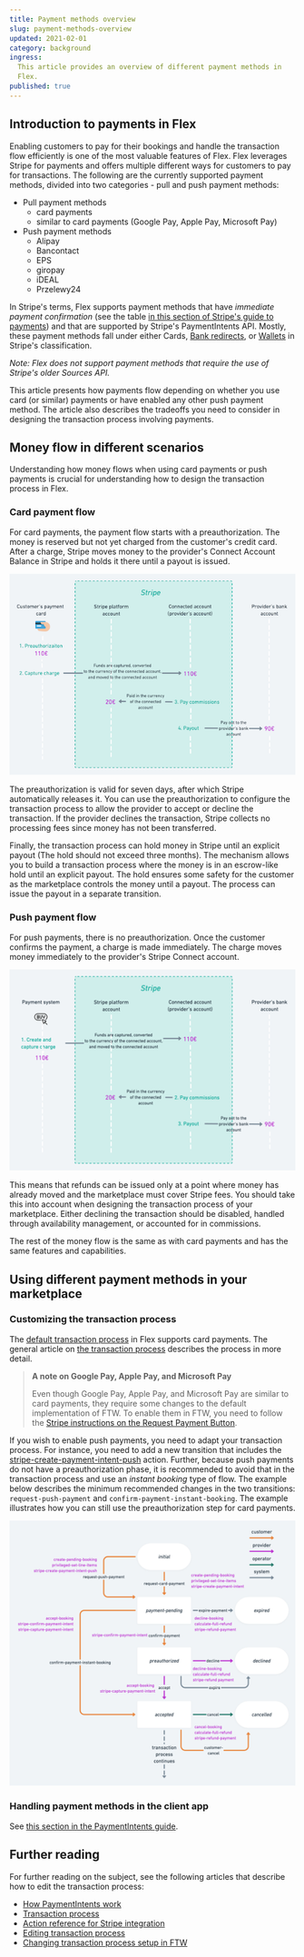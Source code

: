 ```yaml
---
title: Payment methods overview
slug: payment-methods-overview
updated: 2021-02-01
category: background
ingress:
  This article provides an overview of different payment methods in
  Flex.
published: true
---
```


## Introduction to payments in Flex

Enabling customers to pay for their bookings and handle the transaction
flow efficiently is one of the most valuable features of Flex. Flex
leverages Stripe for payments and offers multiple different ways for
customers to pay for transactions. The following are the currently
supported payment methods, divided into two categories - pull and push
payment methods:

- Pull payment methods
  - card payments
  - similar to card payments (Google Pay, Apple Pay, Microsoft Pay)
- Push payment methods
  - Alipay
  - Bancontact
  - EPS
  - giropay
  - iDEAL
  - Przelewy24

In Stripe's terms, Flex supports payment methods that have _immediate
payment confirmation_ (see the table
[in this section of Stripe's guide to payments](https://stripe.com/en-fi/payments/payment-methods-guide#choosing-the-right-payment-methods-for-your-business))
and that are supported by Stripe's PaymentIntents API. Mostly, these
payment methods fall under either Cards,
[Bank redirects](https://stripe.com/docs/payments/payment-methods/overview#bank-redirects),
or
[Wallets](https://stripe.com/docs/payments/payment-methods/overview#wallets)
in Stripe's classification.

_Note: Flex does not support payment methods that require the use of
Stripe's older Sources API._

This article presents how payments flow depending on whether you use
card (or similar) payments or have enabled any other push payment
method. The article also describes the tradeoffs you need to consider in
designing the transaction process involving payments.

## Money flow in different scenarios

Understanding how money flows when using card payments or push payments
is crucial for understanding how to design the transaction process in
Flex.

### Card payment flow

For card payments, the payment flow starts with a preauthorization. The
money is reserved but not yet charged from the customer's credit card.
After a charge, Stripe moves money to the provider's Connect Account
Balance in Stripe and holds it there until a payout is issued.

![Card payment flow](card-payment-flow.png 'Card payment flow in Flex.')

The preauthorization is valid for seven days, after which Stripe
automatically releases it. You can use the preauthorization to configure
the transaction process to allow the provider to accept or decline the
transaction. If the provider declines the transaction, Stripe collects
no processing fees since money has not been transferred.

Finally, the transaction process can hold money in Stripe until an
explicit payout (The hold should not exceed three months). The mechanism
allows you to build a transaction process where the money is in an
escrow-like hold until an explicit payout. The hold ensures some safety
for the customer as the marketplace controls the money until a payout.
The process can issue the payout in a separate transition.

### Push payment flow

For push payments, there is no preauthorization. Once the customer
confirms the payment, a charge is made immediately. The charge moves
money immediately to the provider's Stripe Connect account.

![Push payment flow](push-payment-flow.png 'Push payment flow in Flex.')

This means that refunds can be issued only at a point where money has
already moved and the marketplace must cover Stripe fees. You should
take this into account when designing the transaction process of your
marketplace. Either declining the transaction should be disabled,
handled through availability management, or accounted for in
commissions.

The rest of the money flow is the same as with card payments and has the
same features and capabilities.

## Using different payment methods in your marketplace

### Customizing the transaction process

The
[default transaction process](https://github.com/sharetribe/flex-example-processes/tree/master/flex-default-process)
in Flex supports card payments. The general article on
[the transaction process](/background/transaction-process) describes the
process in more detail.

> **A note on Google Pay, Apple Pay, and Microsoft Pay**
>
> Even though Google Pay, Apple Pay, and Microsoft Pay are similar to
> card payments, they require some changes to the default implementation
> of FTW. To enable them in FTW, you need to follow the
> [Stripe instructions on the Request Payment Button](https://stripe.com/docs/stripe-js/elements/payment-request-button).

If you wish to enable push payments, you need to adapt your transaction
process. For instance, you need to add a new transition that includes
the
[stripe-create-payment-intent-push](/references/transaction-process-actions/#actionstripe-create-payment-intent-push)
action. Further, because push payments do not have a preauthorization
phase, it is recommended to avoid that in the transaction process and
use an _instant booking_ type of flow. The example below describes the
minimum recommended changes in the two transitions:
`request-push-payment` and `confirm-payment-instant-booking`. The example
illustrates how you can still use the preauthorization step for card
payments.

![Push payment process](push-payment-process.png 'Push payment process example.')

### Handling payment methods in the client app

See
[this section in the PaymentIntents guide](/background/payment-intents/#required-actions-in-the-client).

## Further reading

For further reading on the subject, see the following articles that
describe how to edit the transaction process:

- [How PaymentIntents work](/background/payment-intents)
- [Transaction process](/background/transaction-process)
- [Action reference for Stripe integration](/references/transaction-process-actions/#stripe-integration)
- [Editing transaction process](/flex-cli/edit-transaction-process-with-flex-cli/)
- [Changing transaction process setup in FTW](/cookbook-transaction-process/change-transaction-process-in-ftw/)
